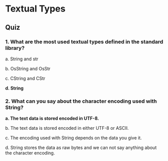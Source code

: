 # Textual Types

## Quiz

### 1. What are the most used textual types defined in the standard library?

a. String and str

b. OsString and OsStr

c. CString and CStr

**d. String**

### 2. What can you say about the character encoding used with String?

**a. The text data is stored encoded in UTF-8.**

b. The text data is stored encoded in either UTF-8 or ASCII.

c. The encoding used with String depends on the data you give it.

d. String stores the data as raw bytes and we can not say anything about the character encoding.
